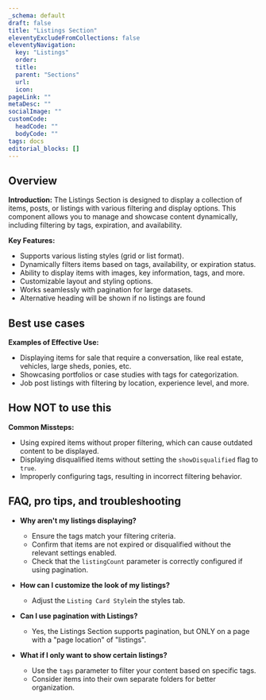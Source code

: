 ```yaml
---
_schema: default
draft: false
title: "Listings Section"
eleventyExcludeFromCollections: false
eleventyNavigation:
  key: "Listings"
  order: 
  title: 
  parent: "Sections"
  url: 
  icon: 
pageLink: ""
metaDesc: ""
socialImage: ""
customCode:
  headCode: ""
  bodyCode: ""
tags: docs
editorial_blocks: []
---
```


## Overview
**Introduction:** The Listings Section is designed to display a collection of items, posts, or listings with various filtering and display options. This component allows you to manage and showcase content dynamically, including filtering by tags, expiration, and availability.

**Key Features:**
- Supports various listing styles (grid or list format).
- Dynamically filters items based on tags, availability, or expiration status.
- Ability to display items with images, key information, tags, and more.
- Customizable layout and styling options.
- Works seamlessly with pagination for large datasets.
- Alternative heading will be shown if no listings are found

## Best use cases
**Examples of Effective Use:** 
- Displaying items for sale that require a conversation, like real estate, vehicles, large sheds, ponies, etc.
- Showcasing portfolios or case studies with tags for categorization.
- Job post listings with filtering by location, experience level, and more.

## How **NOT** to use this
**Common Missteps:** 
- Using expired items without proper filtering, which can cause outdated content to be displayed.
- Displaying disqualified items without setting the `showDisqualified` flag to `true`.
- Improperly configuring tags, resulting in incorrect filtering behavior.

## FAQ, pro tips, and troubleshooting
- **Why aren't my listings displaying?**
  - Ensure the tags match your filtering criteria.
  - Confirm that items are not expired or disqualified without the relevant settings enabled.
  - Check that the `listingCount` parameter is correctly configured if using pagination.

- **How can I customize the look of my listings?**
  - Adjust the `Listing Card Style`in the styles tab. 

- **Can I use pagination with Listings?**
  - Yes, the Listings Section supports pagination, but ONLY on a page with a "page location" of "listings".

- **What if I only want to show certain listings?**
  - Use the `tags` parameter to filter your content based on specific tags.
  - Consider items into their own separate folders for better organization.
